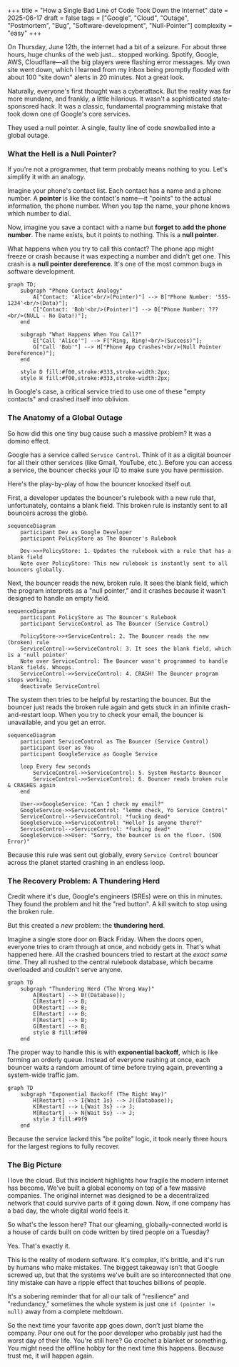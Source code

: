 +++
title = "How a Single Bad Line of Code Took Down the Internet"
date = 2025-06-17
draft = false
tags = ["Google", "Cloud", "Outage", "Postmortem", "Bug", "Software-development", "Null-Pointer"]
complexity = "easy"
+++

On Thursday, June 12th, the internet had a bit of a seizure. For about three hours, huge chunks of the web just... stopped working. Spotify, Google, AWS, Cloudflare—all the big players were flashing error messages. My own site went down, which I learned from my inbox being promptly flooded with about 100 "site down" alerts in 20 minutes. Not a great look.

Naturally, everyone's first thought was a cyberattack. But the reality was far more mundane, and frankly, a little hilarious. It wasn't a sophisticated state-sponsored hack. It was a classic, fundamental programming mistake that took down one of Google's core services.

They used a null pointer. A single, faulty line of code snowballed into a global outage.

### What the Hell is a Null Pointer?

If you're not a programmer, that term probably means nothing to you. Let's simplify it with an analogy.

Imagine your phone's contact list. Each contact has a name and a phone number. A **pointer** is like the contact's name—it "points" to the actual information, the phone number. When you tap the name, your phone knows which number to dial.

Now, imagine you save a contact with a name but **forget to add the phone number**. The name exists, but it points to nothing. This is a **null pointer**.

What happens when you try to call this contact? The phone app might freeze or crash because it was expecting a number and didn't get one. This crash is a **null pointer dereference**. It's one of the most common bugs in software development.

```mermaid
graph TD;
    subgraph "Phone Contact Analogy"
        A["Contact: 'Alice'<br/>(Pointer)"] --> B["Phone Number: '555-1234'<br/>(Data)"];
        C["Contact: 'Bob'<br/>(Pointer)"] --> D["Phone Number: ???<br/>(NULL - No Data!)"];
    end

    subgraph "What Happens When You Call?"
        E["Call 'Alice'"] --> F["Ring, Ring!<br/>(Success)"];
        G["Call 'Bob'"] --> H["Phone App Crashes!<br/>(Null Pointer Dereference)"];
    end

    style D fill:#f00,stroke:#333,stroke-width:2px;
    style H fill:#f00,stroke:#333,stroke-width:2px;
```

In Google's case, a critical service tried to use one of these "empty contacts" and crashed itself into oblivion.

### The Anatomy of a Global Outage

So how did this one tiny bug cause such a massive problem? It was a domino effect.

Google has a service called `Service Control`. Think of it as a digital bouncer for all their other services (like Gmail, YouTube, etc.). Before you can access a service, the bouncer checks your ID to make sure you have permission.

Here's the play-by-play of how the bouncer knocked itself out.

First, a developer updates the bouncer's rulebook with a new rule that, unfortunately, contains a blank field. This broken rule is instantly sent to all bouncers across the globe.

```mermaid
sequenceDiagram
    participant Dev as Google Developer
    participant PolicyStore as The Bouncer's Rulebook

    Dev->>+PolicyStore: 1. Updates the rulebook with a rule that has a blank field
    Note over PolicyStore: This new rulebook is instantly sent to all bouncers globally.
```

Next, the bouncer reads the new, broken rule. It sees the blank field, which the program interprets as a "null pointer," and it crashes because it wasn't designed to handle an empty field.

```mermaid
sequenceDiagram
    participant PolicyStore as The Bouncer's Rulebook
    participant ServiceControl as The Bouncer (Service Control)

    PolicyStore->>+ServiceControl: 2. The Bouncer reads the new (broken) rule
    ServiceControl->>ServiceControl: 3. It sees the blank field, which is a 'null pointer'
    Note over ServiceControl: The Bouncer wasn't programmed to handle blank fields. Whoops.
    ServiceControl->>ServiceControl: 4. CRASH! The Bouncer program stops working.
    deactivate ServiceControl
```

The system then tries to be helpful by restarting the bouncer. But the bouncer just reads the broken rule again and gets stuck in an infinite crash-and-restart loop. When you try to check your email, the bouncer is unavailable, and you get an error.

```mermaid
sequenceDiagram
    participant ServiceControl as The Bouncer (Service Control)
    participant User as You
    participant GoogleService as Google Service

    loop Every few seconds
        ServiceControl->>ServiceControl: 5. System Restarts Bouncer
        ServiceControl->>ServiceControl: 6. Bouncer reads broken rule & CRASHES again
    end

    User->>GoogleService: "Can I check my email?"
    GoogleService->>ServiceControl: "lemme check, Yo Service Control"
    ServiceControl-->ServiceControl: *fucking dead*
    GoogleService->>ServiceControl: "Hello? Is anyone there?"
    ServiceControl-->ServiceControl: *fucking dead*
    GoogleService->>User: "Sorry, the bouncer is on the floor. (500 Error)"
```

Because this rule was sent out globally, every `Service Control` bouncer across the planet started crashing in an endless loop.

### The Recovery Problem: A Thundering Herd

Credit where it's due, Google's engineers (SREs) were on this in minutes. They found the problem and hit the "red button". A kill switch to stop using the broken rule.

But this created a _new_ problem: the **thundering herd**.

Imagine a single store door on Black Friday. When the doors open, everyone tries to cram through at once, and nobody gets in. That's what happened here. All the crashed bouncers tried to restart at the _exact same time_. They all rushed to the central rulebook database, which became overloaded and couldn't serve anyone.

```mermaid
graph TD
    subgraph "Thundering Herd (The Wrong Way)"
        A[Restart] --> B((Database));
        C[Restart] --> B;
        D[Restart] --> B;
        E[Restart] --> B;
        F[Restart] --> B;
        G[Restart] --> B;
        style B fill:#f00
    end
```

The proper way to handle this is with **exponential backoff**, which is like forming an orderly queue. Instead of everyone rushing at once, each bouncer waits a random amount of time before trying again, preventing a system-wide traffic jam.

```mermaid
graph TD
    subgraph "Exponential Backoff (The Right Way)"
        H[Restart] --> I{Wait 1s} --> J((Database));
        K[Restart] --> L{Wait 3s} --> J;
        M[Restart] --> N{Wait 5s} --> J;
        style J fill:#9f9
    end
```

Because the service lacked this "be polite" logic, it took nearly three hours for the largest regions to fully recover.

### The Big Picture

I love the cloud. But this incident highlights how fragile the modern internet has become. We've built a global economy on top of a few massive companies. The original internet was designed to be a decentralized network that could survive parts of it going down. Now, if one company has a bad day, the whole digital world feels it.

So what's the lesson here? That our gleaming, globally-connected world is a house of cards built on code written by tired people on a Tuesday?

Yes. That's exactly it.

This is the reality of modern software. It's complex, it's brittle, and it's run by humans who make mistakes. The biggest takeaway isn't that Google screwed up, but that the systems we've built are so interconnected that one tiny mistake can have a ripple effect that touches billions of people.

It's a sobering reminder that for all our talk of "resilience" and "redundancy," sometimes the whole system is just one `if (pointer != null)` away from a complete meltdown.

So the next time your favorite app goes down, don't just blame the company. Pour one out for the poor developer who probably just had the worst day of their life. You're still here? Go crochet a blanket or something. You might need the offline hobby for the next time this happens. Because trust me, it will happen again.
